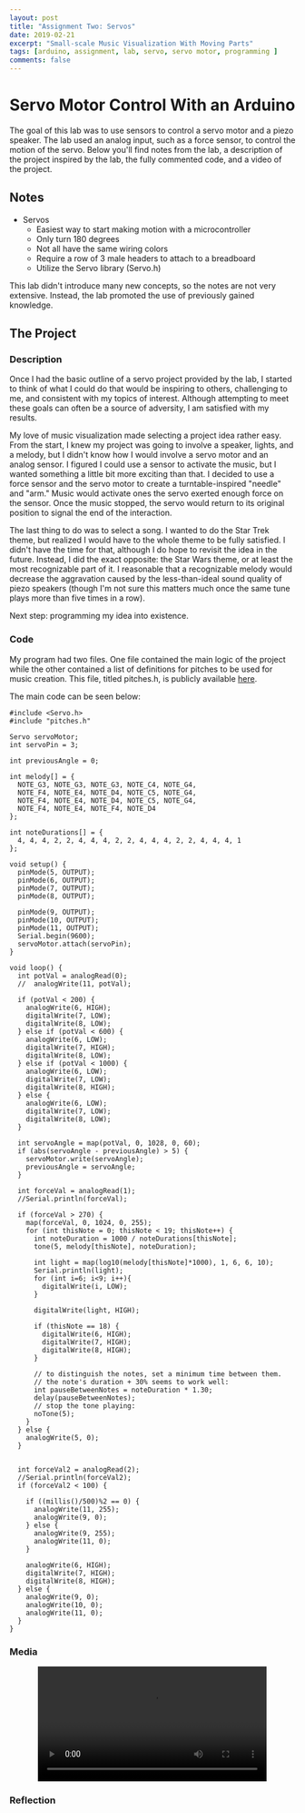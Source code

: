 ```yaml
---
layout: post
title: "Assignment Two: Servos"
date: 2019-02-21
excerpt: "Small-scale Music Visualization With Moving Parts"
tags: [arduino, assignment, lab, servo, servo motor, programming ]
comments: false
---
```


# Servo Motor Control With an Arduino
The goal of this lab was to use sensors to control a servo motor and a piezo speaker. The lab used an analog input, such as a force sensor, to control the motion of the servo. Below you'll find notes from the lab, a description of the project inspired by the lab, the fully commented code, and a video of the project.


## Notes
- Servos
  - Easiest way to start making motion with a microcontroller
  - Only turn 180 degrees
  - Not all have the same wiring colors
  - Require a row of 3 male headers to attach to a breadboard
  - Utilize the Servo library (Servo.h)

This lab didn't introduce many new concepts, so the notes are not very extensive. Instead, the lab promoted the use of previously gained knowledge.


## The Project
### Description
Once I had the basic outline of a servo project provided by the lab, I started to think of what I could do that would be inspiring to others, challenging to me, and consistent with my topics of interest. Although attempting to meet these goals can often be a source of adversity, I am satisfied with my results.

My love of music visualization made selecting a project idea rather easy. From the start, I knew my project was going to involve a speaker, lights, and a melody, but I didn't know how I would involve a servo motor and an analog sensor. I figured I could use a sensor to activate the music, but I wanted something a little bit more exciting than that. I decided to use a force sensor and the servo motor to create a turntable-inspired "needle" and "arm." Music would activate ones the servo exerted enough force on the sensor. Once the music stopped, the servo would return to its original position to signal the end of the interaction.

The last thing to do was to select a song. I wanted to do the Star Trek theme, but realized I would have to the whole theme to be fully satisfied. I didn't have the time for that, although I do hope to revisit the idea in the future. Instead, I did the exact opposite: the Star Wars theme, or at least the most recognizable part of it. I reasonable that a recognizable melody would decrease the aggravation caused by the less-than-ideal sound quality of piezo speakers (though I'm not sure this matters much once the same tune plays more than five times in a row).

Next step: programming my idea into existence.


### Code
My program had two files. One file contained the main logic of the project while the other contained a list of definitions for pitches to be used for music creation. This file, titled pitches.h, is publicly available <a href="https://www.arduino.cc/en/Tutorial/ToneMelody">here</a>.

The main code can be seen below:

```
#include <Servo.h>
#include "pitches.h"

Servo servoMotor;
int servoPin = 3;

int previousAngle = 0;

int melody[] = {
  NOTE_G3, NOTE_G3, NOTE_G3, NOTE_C4, NOTE_G4,
  NOTE_F4, NOTE_E4, NOTE_D4, NOTE_C5, NOTE_G4,
  NOTE_F4, NOTE_E4, NOTE_D4, NOTE_C5, NOTE_G4,
  NOTE_F4, NOTE_E4, NOTE_F4, NOTE_D4
};

int noteDurations[] = {
  4, 4, 4, 2, 2, 4, 4, 4, 2, 2, 4, 4, 4, 2, 2, 4, 4, 4, 1
};

void setup() {
  pinMode(5, OUTPUT);
  pinMode(6, OUTPUT);
  pinMode(7, OUTPUT);
  pinMode(8, OUTPUT);

  pinMode(9, OUTPUT);
  pinMode(10, OUTPUT);
  pinMode(11, OUTPUT);
  Serial.begin(9600);
  servoMotor.attach(servoPin);
}

void loop() {
  int potVal = analogRead(0);
  //  analogWrite(11, potVal);

  if (potVal < 200) {
    analogWrite(6, HIGH);
    digitalWrite(7, LOW);
    digitalWrite(8, LOW);
  } else if (potVal < 600) {
    analogWrite(6, LOW);
    digitalWrite(7, HIGH);
    digitalWrite(8, LOW);
  } else if (potVal < 1000) {
    analogWrite(6, LOW);
    digitalWrite(7, LOW);
    digitalWrite(8, HIGH);
  } else {
    analogWrite(6, LOW);
    digitalWrite(7, LOW);
    digitalWrite(8, LOW);
  }

  int servoAngle = map(potVal, 0, 1028, 0, 60);
  if (abs(servoAngle - previousAngle) > 5) {
    servoMotor.write(servoAngle);
    previousAngle = servoAngle;
  }

  int forceVal = analogRead(1);
  //Serial.println(forceVal);

  if (forceVal > 270) {
    map(forceVal, 0, 1024, 0, 255);
    for (int thisNote = 0; thisNote < 19; thisNote++) {
      int noteDuration = 1000 / noteDurations[thisNote];
      tone(5, melody[thisNote], noteDuration);

      int light = map(log10(melody[thisNote]*1000), 1, 6, 6, 10);
      Serial.println(light);
      for (int i=6; i<9; i++){
        digitalWrite(i, LOW);
      }

      digitalWrite(light, HIGH);

      if (thisNote == 18) {
        digitalWrite(6, HIGH);
        digitalWrite(7, HIGH);
        digitalWrite(8, HIGH);
      }

      // to distinguish the notes, set a minimum time between them.
      // the note's duration + 30% seems to work well:
      int pauseBetweenNotes = noteDuration * 1.30;
      delay(pauseBetweenNotes);
      // stop the tone playing:
      noTone(5);
    }
  } else {
    analogWrite(5, 0);
  }


  int forceVal2 = analogRead(2);
  //Serial.println(forceVal2);
  if (forceVal2 < 100) {

    if ((millis()/500)%2 == 0) {
      analogWrite(11, 255);
      analogWrite(9, 0);
    } else {
      analogWrite(9, 255);
      analogWrite(11, 0);
    }

    analogWrite(6, HIGH);
    digitalWrite(7, HIGH);
    digitalWrite(8, HIGH);
  } else {
    analogWrite(9, 0);
    analogWrite(10, 0);
    analogWrite(11, 0);
  }
}
```


### Media
<center><video width="80%" src="../assets/img/posts/assignment2.mov"></video></center>


### Reflection
